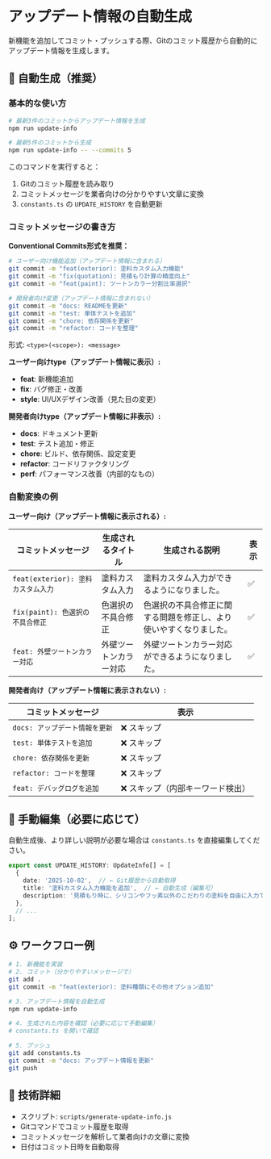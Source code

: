 # アップデート情報の自動生成

新機能を追加してコミット・プッシュする際、Gitのコミット履歴から自動的にアップデート情報を生成します。

## 🚀 自動生成（推奨）

### 基本的な使い方

```bash
# 最新3件のコミットからアップデート情報を生成
npm run update-info

# 最新5件のコミットから生成
npm run update-info -- --commits 5
```

このコマンドを実行すると：
1. Gitのコミット履歴を読み取り
2. コミットメッセージを業者向けの分かりやすい文章に変換
3. `constants.ts` の `UPDATE_HISTORY` を自動更新

### コミットメッセージの書き方

**Conventional Commits形式を推奨：**

```bash
# ユーザー向け機能追加（アップデート情報に含まれる）
git commit -m "feat(exterior): 塗料カスタム入力機能"
git commit -m "fix(quotation): 見積もり計算の精度向上"
git commit -m "feat(paint): ツートンカラー分割比率選択"

# 開発者向け変更（アップデート情報に含まれない）
git commit -m "docs: READMEを更新"
git commit -m "test: 単体テストを追加"
git commit -m "chore: 依存関係を更新"
git commit -m "refactor: コードを整理"
```

形式: `<type>(<scope>): <message>`

**ユーザー向けtype（アップデート情報に表示）:**
- **feat**: 新機能追加
- **fix**: バグ修正・改善
- **style**: UI/UXデザイン改善（見た目の変更）

**開発者向けtype（アップデート情報に非表示）:**
- **docs**: ドキュメント更新
- **test**: テスト追加・修正
- **chore**: ビルド、依存関係、設定変更
- **refactor**: コードリファクタリング
- **perf**: パフォーマンス改善（内部的なもの）

### 自動変換の例

**ユーザー向け（アップデート情報に表示される）:**

| コミットメッセージ | 生成されるタイトル | 生成される説明 | 表示 |
|-------------------|-------------------|---------------|------|
| `feat(exterior): 塗料カスタム入力` | 塗料カスタム入力 | 塗料カスタム入力ができるようになりました。 | ✅ |
| `fix(paint): 色選択の不具合修正` | 色選択の不具合修正 | 色選択の不具合修正に関する問題を修正し、より使いやすくなりました。 | ✅ |
| `feat: 外壁ツートンカラー対応` | 外壁ツートンカラー対応 | 外壁ツートンカラー対応ができるようになりました。 | ✅ |

**開発者向け（アップデート情報に表示されない）:**

| コミットメッセージ | 表示 |
|-------------------|------|
| `docs: アップデート情報を更新` | ❌ スキップ |
| `test: 単体テストを追加` | ❌ スキップ |
| `chore: 依存関係を更新` | ❌ スキップ |
| `refactor: コードを整理` | ❌ スキップ |
| `feat: デバッグログを追加` | ❌ スキップ（内部キーワード検出） |

## 📝 手動編集（必要に応じて）

自動生成後、より詳しい説明が必要な場合は `constants.ts` を直接編集してください。

```typescript
export const UPDATE_HISTORY: UpdateInfo[] = [
  {
    date: '2025-10-02',  // ← Git履歴から自動取得
    title: '塗料カスタム入力機能を追加',  // ← 自動生成（編集可）
    description: '見積もり時に、シリコンやフッ素以外のこだわりの塗料を自由に入力できるようになりました。'  // ← 自動生成（編集可）
  },
  // ...
];
```

## ⚙️ ワークフロー例

```bash
# 1. 新機能を実装
# 2. コミット（分かりやすいメッセージで）
git add .
git commit -m "feat(exterior): 塗料種類にその他オプション追加"

# 3. アップデート情報を自動生成
npm run update-info

# 4. 生成された内容を確認（必要に応じて手動編集）
# constants.ts を開いて確認

# 5. プッシュ
git add constants.ts
git commit -m "docs: アップデート情報を更新"
git push
```

## 🔧 技術詳細

- スクリプト: `scripts/generate-update-info.js`
- Gitコマンドでコミット履歴を取得
- コミットメッセージを解析して業者向けの文章に変換
- 日付はコミット日時を自動取得
